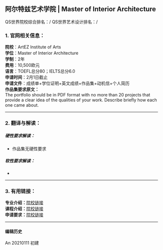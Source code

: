 ## 阿尔特兹艺术学院 | Master of Interior Architecture

QS世界院校综合排名：/
QS世界艺术设计排名：/

### 1. 官网相关信息：

**院校**：ArtEZ Institute of Arts  
**学位**：Master of Interior Architecture  
**学制**：2年  
**费用**：10,500欧元  
**语言**：TOEFL总分80；IELTS总分6.0  
**申请时间**：2月1日截止  
**申请文件**：成绩单+学位证明+英文成绩+作品集+动机信+个人简历  
**作品集要求原文：**   
The portfolio should be in PDF format with no more than 20 projects that provide a clear idea of the qualities of your work. Describe briefly how each one came about.



---


### 2. 翻译与解读：

##### 硬性要求解读：
- 作品集无硬性要求  


##### 软性要求解读：
-


---


### 3. 有用链接：

**专业介绍：**[院校链接](https://www.artez.nl/en/course/interior-architecture-master)  
**课程介绍：**[院校链接](https://www.artez.nl/en/course/interior-architecture-master)  
**申请要求：**[院校链接](https://www.artez.nl/en/course/interior-architecture-master/admission)  



---


#### 编辑历史

An 20210111 初建  
